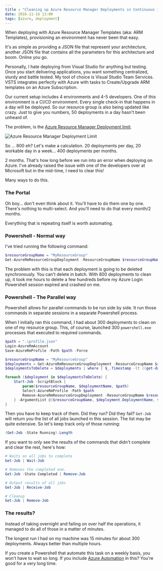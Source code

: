 ```yaml
---
title : "Cleaning up Azure Resource Manager Deployments in Continuous Integration Scenario"
date: 2016-11-16 13:00
tags: [azure, deployment]
---
```


When deploying with Azure Resource Manager Templates (aka: ARM Templates), provisioning an environment has never been that easy.

It's as simple as providing a JSON file that represent your architecture, another JSON file that contains all the parameters for this architecture and boom. Online you go.

Personally, I hate deploying from Visual Studio for anything but testing. Once you start delivering applications, you want something centralized, sturdy and battle tested. My tool of choice is Visual Studio Team Services. VSTS integrates perfectly with Azure with tasks to Create/Upgrade ARM templates on an Azure Subscription.

Our current setup includes 4 environments and 4-5 developers. One of this environment is a CI/CD environment. Every single check-in that happens in a day will be deployed. So our resource group is also being updated like crazy. Just to give you numbers, 50 deployments in a day hasn't been unheard of.

The problem, is the [Azure Resource Manager Deployment limit][1].

![Azure Resource Manager Deployment Limit](/posts/files/arm/limits-deployments.png)

So ... 800 eh? Let's make a calculation. 20 deployments per day, 20 workable day in a week... 400 deployments per months.

2 months. That's how long before we run into an error when deploying on Azure. I've already raised the issue with one of the developers over at Microsoft but in the mid-time, I need to clear this!

Many ways to do this.

### The Portal

Oh boy... don't even think about it. You'll have to do them one by one. There's nothing to multi-select. And you'll need to do that every month/2 months.

Everything that is repeating itself is worth automating.

### Powershell - Normal way

I've tried running the following command:
```powershell
$resourceGroupName = "MyResourceGroup"
Get-AzureRmResourceGroupDeployment -ResourceGroupName $resourceGroupName | Remove-AzureRmResourceGroupDeployment -ResourceGroupName $resourceGroupName
```

The problem with this is that each deployment is going to be deleted synchronously. You can't delete in batch. With 800 deployments to clean up, it took me hours to delete a few hundreds before my Azure Login Powershell session expired and crashed on me.

### Powershell - The Parallel way

Powershell allows for parallel commands to be run side by side. It run those commands in separate sessions in a separate Powershell process.

When I initially ran this command, I had about 300 deployments to clean on one of my resource group. This, of course, launched 300 `powershell.exe` processes that executed to required commands.

```powershell
$path = ".\profile.json"
Login-AzureRmAccount
Save-AzureRmProfile -Path $path -Force

$resourceGroupName = "MyResourceGroup"
$deployments = Get-AzureRmResourceGroupDeployment -ResourceGroupName $resourceGroupName
$deploymentsToDelete = $deployments | where { $_.Timestamp -lt ((get-date).AddDays(-7)) }

foreach ($deployment in $deploymentsToDelete) {
	Start-Job -ScriptBlock {
		param($resourceGroupName, $deploymentName, $path)
		Select-AzureRmProfile -Path $path
		Remove-AzureRmResourceGroupDeployment -ResourceGroupName $resourceGroupName -DeploymentName $deploymentName
	} -ArgumentList @($resourceGroupName, $deployment.DeploymentName, $path) | Out-Null
}

```

Then you have to keep track of them. Did they run? Did they fail? `Get-Job` will return you the list of all jobs launched in this session. The list may be quite extensive. So let's keep track only of those running:

```powershell
(Get-Job -State Running).Length
```

If you want to only see the results of the commands that didn't complete and clear the rest, here's how:

```powershell
# Waits on all jobs to complete
Get-Job | Wait-Job

# Removes the completed one.
Get-Job -State Completed | Remove-Job

# Output results of all jobs
Get-Job | Receive-Job

# Cleanup
Get-Job | Remove-Job
```

### The results?

Instead of taking overnight and failing on over half the operations, it managed to do all of those in a matter of minutes.

The longest run I had on my machine was 15 minutes for about 300 deployments. Always better than multiple hours.

If you create a Powershell that automate this task on a weekly basis, you won't have to wait so long. If you include [Azure Automation][2] in this? You're good for a very long time.



[1]: https://docs.microsoft.com/en-us/azure/azure-subscription-service-limits
[2]: https://azure.microsoft.com/en-us/services/automation/
